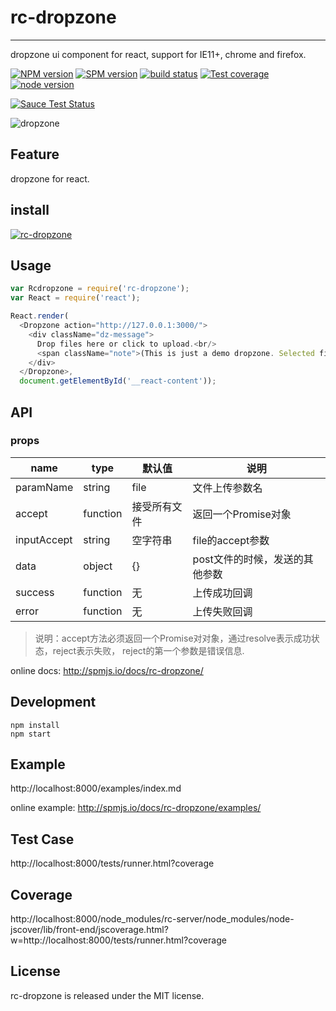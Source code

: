 # rc-dropzone
---

dropzone ui component for react, support for IE11+, chrome and firefox.

[![NPM version][npm-image]][npm-url]
[![SPM version](http://spmjs.io/badge/rc-dropzone)](http://spmjs.io/package/rc-dropzone)
[![build status][travis-image]][travis-url]
[![Test coverage][coveralls-image]][coveralls-url]
[![node version][node-image]][node-url]

[![Sauce Test Status][saucelabs-image]][saucelabs-url]

[npm-image]: http://img.shields.io/npm/v/rc-dropzone.svg?style=flat-square
[npm-url]: http://npmjs.org/package/rc-dropzone
[travis-image]: https://img.shields.io/travis/react-components/dropzone.svg?style=flat-square
[travis-url]: https://travis-ci.org/react-components/dropzone
[coveralls-image]: https://img.shields.io/coveralls/react-components/dropzone.svg?style=flat-square
[coveralls-url]: https://coveralls.io/r/react-components/dropzone?branch=master
[node-image]: https://img.shields.io/badge/node.js-%3E=_0.10-green.svg?style=flat-square
[node-url]: http://nodejs.org/download/
[saucelabs-image]: https://saucelabs.com/browser-matrix/ewardsong.svg
[saucelabs-url]: https://saucelabs.com/u/ewardsong

![dropzone](https://cloud.githubusercontent.com/assets/452899/7336023/99e4753a-ec18-11e4-8052-b72136deef98.gif)

## Feature

dropzone for react.

## install

[![rc-dropzone](https://nodei.co/npm/rc-dropzone.png)](https://npmjs.org/package/rc-dropzone)

## Usage

```js
var Rcdropzone = require('rc-dropzone');
var React = require('react');

React.render(
  <Dropzone action="http://127.0.0.1:3000/">
	<div className="dz-message">
	  Drop files here or click to upload.<br/>
	  <span className="note">(This is just a demo dropzone. Selected files are <strong>not</strong> actually uploaded.)</span>
	</div>
  </Dropzone>,
  document.getElementById('__react-content'));
```

## API

### props

|name|type|默认值| 说明|
|-----|---|--------|----|
|paramName| string | file | 文件上传参数名 |
|accept | function | 接受所有文件| 返回一个Promise对象 |
|inputAccept| string | 空字符串 | file的accept参数|
| data | object | {} | post文件的时候，发送的其他参数 |
| success | function |无 | 上传成功回调 |
| error | function |无| 上传失败回调 |

> 说明：accept方法必须返回一个Promise对对象，通过resolve表示成功状态，reject表示失败，
> reject的第一个参数是错误信息.

online docs: http://spmjs.io/docs/rc-dropzone/

## Development

```
npm install
npm start
```

## Example

http://localhost:8000/examples/index.md

online example: http://spmjs.io/docs/rc-dropzone/examples/

## Test Case

http://localhost:8000/tests/runner.html?coverage

## Coverage

http://localhost:8000/node_modules/rc-server/node_modules/node-jscover/lib/front-end/jscoverage.html?w=http://localhost:8000/tests/runner.html?coverage

## License

rc-dropzone is released under the MIT license.
